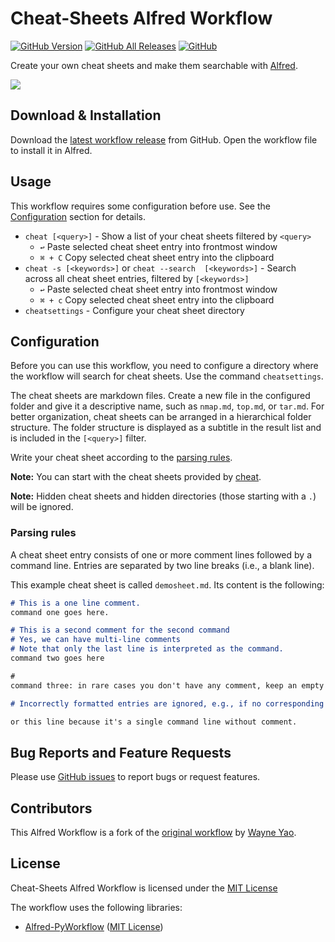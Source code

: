 # Cheat-Sheets Alfred Workflow

[![GitHub Version][shield-version]][gh-releases]
[![GitHub All Releases][shield-downloads]][gh-releases]
[![GitHub][shield-license]][license-mit]

Create your own cheat sheets and make them searchable with [Alfred][alfred].

![][preview]

## Download & Installation

Download the [latest workflow release][gh-latest-release] from GitHub. Open the workflow file to
install it in Alfred.

## Usage

This workflow requires some configuration before use. See the [Configuration](#configuration) section for details.

- `cheat [<query>]` - Show a list of your cheat sheets filtered by `<query>`
  - `↩` Paste selected cheat sheet entry into frontmost window
  - `⌘ + C` Copy selected cheat sheet entry into the clipboard
- `cheat -s [<keywords>]` or `cheat --search  [<keywords>]` - Search across all cheat sheet entries, filtered by `[<keywords>]`
  - `↩` Paste selected cheat sheet entry into frontmost window
  - `⌘ + c` Copy selected cheat sheet entry into the clipboard
- `cheatsettings` - Configure your cheat sheet directory

## Configuration

Before you can use this workflow, you need to configure a directory where the workflow will search for cheat sheets. Use the command `cheatsettings`.

The cheat sheets are markdown files. Create a new file in the configured folder and give it a descriptive name, such as `nmap.md`, `top.md`, or `tar.md`. For better organization, cheat sheets can be arranged in a hierarchical folder structure.
The folder structure is displayed as a subtitle in the result list and is included in the `[<query>]` filter.

Write your cheat sheet according to the [parsing rules](#parsing-rules).

**Note:** You can start with the cheat sheets provided by [cheat][gh-cheat].

**Note:** Hidden cheat sheets and hidden directories (those starting with a `.`) will be ignored.

### Parsing rules

A cheat sheet entry consists of one or more comment lines followed by a command line. Entries are separated by two line breaks (i.e., a blank line).

This example cheat sheet is called `demosheet.md`. Its content is the following:

```markdown
# This is a one line comment. 
command one goes here.

# This is a second comment for the second command
# Yes, we can have multi-line comments
# Note that only the last line is interpreted as the command.
command two goes here

#
command three: in rare cases you don't have any comment, keep an empty # above.

# Incorrectly formatted entries are ignored, e.g., if no corresponding command is present, like here

or this line because it's a single command line without comment.
```

## Bug Reports and Feature Requests

Please use [GitHub issues][gh-issues] to report bugs or request features.

## Contributors

This Alfred Workflow is a fork of the [original workflow][original-workflow] by [Wayne Yao][gh-wayneyaoo].

## License

Cheat-Sheets Alfred Workflow is licensed under the [MIT License][license-mit]

The workflow uses the following libraries:

- [Alfred-PyWorkflow][alfred-pyworkflow] ([MIT License][license-mit])

[alfred-pyworkflow]: https://github.com/harrtho/alfred-pyworkflow
[alfred]: https://www.alfredapp.com
[gh-cheat]: https://github.com/cheat/cheatsheets
[gh-issues]: https://github.com/harrtho/alfred-cheat-sheets/issues
[gh-latest-release]: https://github.com/harrtho/alfred-cheat-sheets/releases/latest
[gh-releases]: https://github.com/harrtho/alfred-cheat-sheets/releases
[gh-wayneyaoo]: https://github.com/wayneyaoo
[license-mit]: https://opensource.org/licenses/MIT
[original-workflow]: https://github.com/wayneyaoo/alfred-cheat
[preview]: img/preview.png
[shield-downloads]: https://img.shields.io/github/downloads/harrtho/alfred-cheat-sheets/total.svg
[shield-license]: https://img.shields.io/github/license/harrtho/alfred-cheat-sheets.svg
[shield-version]: https://img.shields.io/github/release/harrtho/alfred-cheat-sheets.svg

